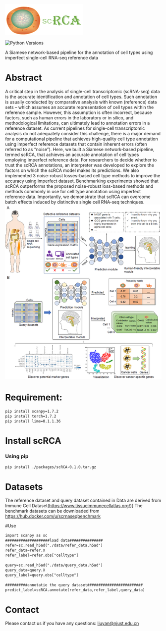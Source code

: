 <p align="left"><img src="https://github.com/LMC0705/scRCA/blob/main/scRCA_log.png" width="250" height="100"></p>

![Python Versions](https://img.shields.io/badge/python-3.6+-brightgreen.svg)

A Siamese network-based pipeline for the annotation of cell types using imperfect single-cell RNA-seq reference data

# Abstract
A critical step in the analysis of single-cell transcriptomic (scRNA-seq) data is the accurate identification and annotation of cell types. Such annotation is usually conducted by comparative analysis with known (reference) data sets – which assumes an accurate representation of cell types within the reference sample. However, this assumption is often incorrect, because factors, such as human errors in the laboratory or in silico, and methodological limitations, can ultimately lead to annotation errors in a reference dataset. As current pipelines for single-cell transcriptomic analysis do not adequately consider this challenge, there is a major demand for a computational pipeline that achieves high-quality cell type annotation using imperfect reference datasets that contain inherent errors (often referred to as “noise”). Here, we built a Siamese network-based pipeline, termed scRCA, that achieves an accurate annotation of cell types employing imperfect reference data. For researchers to decide whether to trust the scRCA annotations, an interpreter was developed to explore the factors on which the scRCA model makes its predictions. We also implemented 3 noise-robust losses-based cell type methods to improve the accuracy using imperfect dataset. Benchmarking experiments showed that scRCA outperforms the proposed noise-robust loss-based methods and methods commonly in use for cell type annotation using imperfect reference data. Importantly, we demonstrate that scRCA can overcome batch effects induced by distinctive single cell RNA-seq techniques. 
![image](https://github.com/LMC0705/scRCA/blob/main/figure.png)

# Requirement:
```console
pip install scanpy=1.7.2
pip install torch=1.7.2
pip install lime=0.1.1.36
```
# Install scRCA
### Using pip 
```console
pip install ./packages/scRCA-0.1.0.tar.gz
```

# Datasets
The reference dataset and query dataset contained in Data are derived from Immune Cell Dataset(https://www.tissueimmunecellatlas.org/)]
The benchmark datasets can be downloaded from https://hub.docker.com/u/scrnaseqbenchmark

#Use
```console
import scanpy as sc
####################load data###############
refer=sc.read_h5ad("./data/refer_data.h5ad")
refer_data=refer.X
refer_label=refer.obs["celltype"]

query=sc.read_h5ad("./data/query_data.h5ad")
query_data=query.X
query_label=query.obs["celltype"]

##########annotatie the query dataset#########################
predict_label=scRCA.annotate(refer_data,refer_label,query_data)
```

# Contact
Please contact us if you have any questions: liuyan@njust.edu.cn
